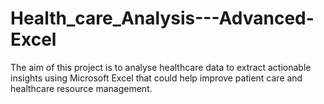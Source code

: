 # Health_care_Analysis---Advanced-Excel
The aim of this project is to analyse healthcare data to extract actionable insights using Microsoft Excel that could help improve patient care and healthcare resource management.
